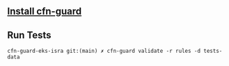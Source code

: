 ## [Install cfn-guard](https://docs.aws.amazon.com/cfn-guard/latest/ug/setting-up-linux.html)

## Run Tests
```
cfn-guard-eks-isra git:(main) ✗ cfn-guard validate -r rules -d tests-data
```